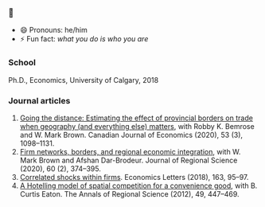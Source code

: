 ### 👋

- 😄 Pronouns: he/him
- ⚡ Fun fact: *what you do is who you are*

### School

Ph.D., Economics, University of Calgary, 2018

### Journal articles

1. [Going the distance: Estimating the effect of provincial borders on trade when geography (and everything else) matters](https://onlinelibrary.wiley.com/doi/abs/10.1111/caje.12466), with Robby K. Bemrose and W. Mark Brown. Canadian Journal of Economics (2020), 53 (3), 1098–1131.
2. [Firm networks, borders, and regional economic integration](https://onlinelibrary.wiley.com/doi/abs/10.1111/jors.12456), with W. Mark Brown and Afshan Dar-Brodeur. Journal of Regional Science (2020), 60 (2), 374–395.
3. [Correlated shocks within firms](https://www.sciencedirect.com/science/article/abs/pii/S016517651730513X). Economics Letters (2018), 163, 95–97.
4. [A Hotelling model of spatial competition for a convenience good](https://link.springer.com/article/10.1007/s00168-011-0458-0), with B. Curtis Eaton. The Annals of Regional Science (2012), 49, 447–469.

<!--
**tweed1e/tweed1e** is a ✨ _special_ ✨ repository because its `README.md` (this file) appears on your GitHub profile.

Here are some ideas to get you started:

- 🔭 I’m currently working on ...
- 🌱 I’m currently learning ...
- 👯 I’m looking to collaborate on ...
- 🤔 I’m looking for help with ...
- 💬 Ask me about ...
- 📫 How to reach me: ...
- 😄 Pronouns: ...
- ⚡ Fun fact: ...
-->
